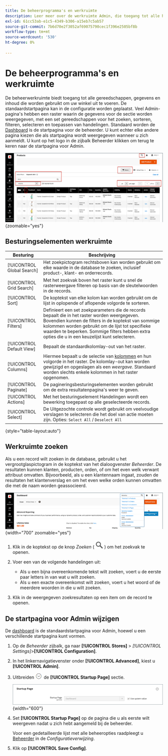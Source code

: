 ```yaml
---
title: De beheerprogramma's en werkruimte
description: Leer meer over de werkruimte Admin, die toegang tot alle hulpmiddelen, gegevens, en inhoud verleent die wordt gebruikt om uw opslag in werking te stellen.
exl-id: 61cc53ab-e1c5-4349-b306-a15eb7c5ab57
source-git-commit: 7b6d70e2f3052af69075790cec1f396e2505bf8b
workflow-type: tm+mt
source-wordcount: '530'
ht-degree: 0%

---
```


# De beheerprogramma&#39;s en werkruimte

De beheerwerkruimte biedt toegang tot alle gereedschappen, gegevens en inhoud die worden gebruikt om uw winkel uit te voeren. De standaardstartpagina kan in de configuratie worden geplaatst. Veel Admin-pagina&#39;s hebben een raster waarin de gegevens voor de sectie worden weergegeven, met een set gereedschappen voor het zoeken, sorteren, filteren, selecteren en toepassen van handelingen. Standaard worden de [Dashboard](admin-dashboard.md) is de startpagina voor de beheerder. U kunt echter elke andere pagina kiezen die als startpagina wordt weergegeven wanneer u zich aanmeldt. U kunt op het logo in de zijbalk Beheerder klikken om terug te keren naar de startpagina voor Admin.

![Beheer - werkruimte](./assets/admin-workspace.png){zoomable=&quot;yes&quot;}

## Besturingselementen werkruimte

| Besturing | Beschrijving |
|--- |--- |
| [!UICONTROL Global Search] | Het zoekpictogram rechtsboven kan worden gebruikt om elke waarde in de database te zoeken, inclusief product-, klant- en orderrecords. |
| [!UICONTROL Grid Search] | Met het zoekvak boven het raster kunt u snel de rasterweergave filteren op basis van de sleutelwoorden in de records. |
| [!UICONTROL Sort] | De koptekst van elke kolom kan worden gebruikt om de lijst in oplopende of aflopende volgorde te sorteren. |
| [!UICONTROL Filters] | Definieert een set zoekparameters die de records bepaalt die in het raster worden weergegeven. Bovendien kunnen de filters in de koptekst van sommige kolommen worden gebruikt om de lijst tot specifieke waarden te beperken. Sommige filters hebben extra opties die u in een keuzelijst kunt selecteren. |
| [!UICONTROL Default View] | Bepaalt de standaardkolomlay-out van het raster. |
| [!UICONTROL Columns] | Hiermee bepaalt u de selectie van [kolommen](admin-grid-controls.md) en hun volgorde in het raster. De kolomlay-out kan worden gewijzigd en opgeslagen als een _weergave_. Standaard worden slechts enkele kolommen in het raster opgenomen. |
| [!UICONTROL Paginate] | De pagineringsbesturingselementen worden gebruikt om de extra resultatenpagina&#39;s weer te geven. |
| [!UICONTROL Actions] | Met het besturingselement Handelingen wordt een bewerking toegepast op alle geselecteerde records. |
| [!UICONTROL Select] | De Uitgezochte controle wordt gebruikt om veelvoudige verslagen te selecteren die het doel van actie moeten zijn. Opties: `Select All` / `Deselect All` |

{style="table-layout:auto"}

## Werkruimte zoeken

Als u een record wilt zoeken in de database, gebruikt u het vergrootglaspictogram in de koptekst van het dialoogvenster _Beheerder_. De resultaten kunnen klanten, producten, orden, of om het even welk verwant attribuut omvatten. Bijvoorbeeld, als u een klantennaam ingaat, zouden de resultaten het klantenverslag en om het even welke orden kunnen omvatten die met de naam worden geassocieerd.

![Zoekgereedschap Admin](./assets/admin-search.png){width="700" zoomable="yes"}

1. Klik in de koptekst op de knop _Zoeken_ (![vergrootglas](../assets/icon-magnify-search.png)) om het zoekvak te openen.

1. Voer een van de volgende handelingen uit:

   - Als u een bijna overeenkomende tekst wilt zoeken, voert u de eerste paar letters in van wat u wilt zoeken.
   - Als u een exacte overeenkomst wilt zoeken, voert u het woord of de meerdere woorden in die u wilt zoeken.

1. Klik in de weergegeven zoekresultaten op een item om de record te openen.

## De startpagina voor Admin wijzigen

De [dashboard](admin-workspace.md#the-dashboard) is de standaardstartpagina voor Admin, hoewel u een verschillende startpagina kunt vormen.

1. Op de _Beheerder_ zijbalk, ga naar **[!UICONTROL Stores]** > _[!UICONTROL Settings]_>**[!UICONTROL Configuration]**.

1. In het linkernavigatievenster onder **[!UICONTROL Advanced]**, kiest u **[!UICONTROL Admin]**.

1. Uitbreiden ![Expansiekiezer](../assets/icon-display-expand.png) de **[!UICONTROL Startup Page]** sectie.

   ![Geavanceerde configuratie - Opstartpagina-instelling beheerder](./assets/admin-startup-page.png){width="600"}

1. Set **[!UICONTROL Startup Page]** op de pagina die u als eerste wilt weergeven nadat u zich hebt aangemeld bij de beheerder.

   Voor een gedetailleerde lijst met alle beheeropties raadpleegt u [Beheerder](../configuration-reference/advanced/admin.md) in de _Configuratieverwijzing_.

1. Klik op **[!UICONTROL Save Config]**.
